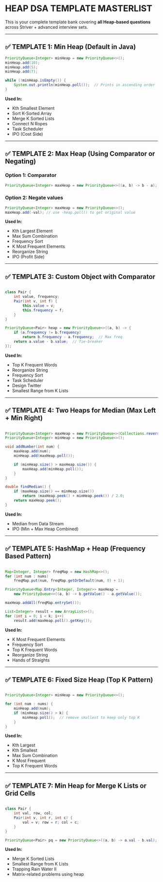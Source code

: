 # HEAP DSA TEMPLATE MASTERLIST

This is your complete template bank covering **all Heap-based questions** across Striver + advanced interview sets.

---

## ✅ TEMPLATE 1: **Min Heap (Default in Java)**

```java
PriorityQueue<Integer> minHeap = new PriorityQueue<>();
minHeap.add(10);
minHeap.add(5);
minHeap.add(7);

while (!minHeap.isEmpty()) {
    System.out.println(minHeap.poll());  // Prints in ascending order
}
```

**Used In:**

- Kth Smallest Element
- Sort K-Sorted Array
- Merge K Sorted Lists
- Connect N Ropes
- Task Scheduler
- IPO (Cost Side)

---

## ✅ TEMPLATE 2: **Max Heap (Using Comparator or Negating)**

### Option 1: Comparator

```java
PriorityQueue<Integer> maxHeap = new PriorityQueue<>((a, b) -> b - a);
```

### Option 2: Negate values

```java
PriorityQueue<Integer> maxHeap = new PriorityQueue<>();
maxHeap.add(-val); // use -heap.poll() to get original value
```

**Used In:**

- Kth Largest Element
- Max Sum Combination
- Frequency Sort
- K Most Frequent Elements
- Reorganize String
- IPO (Profit Side)

---

## ✅ TEMPLATE 3: **Custom Object with Comparator**

```java

class Pair {
    int value, frequency;
    Pair(int v, int f) {
        this.value = v;
        this.frequency = f;
    }
}

PriorityQueue<Pair> heap = new PriorityQueue<>((a, b) -> {
    if (a.frequency != b.frequency)
        return b.frequency - a.frequency;  // Max freq
    return a.value - b.value;  // Tie-breaker
});

```

**Used In:**

- Top K Frequent Words
- Reorganize String
- Frequency Sort
- Task Scheduler
- Design Twitter
- Smallest Range from K Lists

---

## ✅ TEMPLATE 4: **Two Heaps for Median (Max Left + Min Right)**

```java

PriorityQueue<Integer> maxHeap = new PriorityQueue<>(Collections.reverseOrder());
PriorityQueue<Integer> minHeap = new PriorityQueue<>();

void addNumber(int num) {
    maxHeap.add(num);
    minHeap.add(maxHeap.poll());

    if (minHeap.size() > maxHeap.size()) {
        maxHeap.add(minHeap.poll());
    }
}

double findMedian() {
    if (maxHeap.size() == minHeap.size())
        return (maxHeap.peek() + minHeap.peek()) / 2.0;
    return maxHeap.peek();
}

```

**Used In:**

- Median from Data Stream
- IPO (Min + Max Heap Combined)

---

## ✅ TEMPLATE 5: **HashMap + Heap (Frequency Based Pattern)**

```java

Map<Integer, Integer> freqMap = new HashMap<>();
for (int num : nums)
    freqMap.put(num, freqMap.getOrDefault(num, 0) + 1);

PriorityQueue<Map.Entry<Integer, Integer>> maxHeap =
    new PriorityQueue<>((a, b) -> b.getValue() - a.getValue());

maxHeap.addAll(freqMap.entrySet());

List<Integer> result = new ArrayList<>();
for (int i = 0; i < k; i++)
    result.add(maxHeap.poll().getKey());

```

**Used In:**

- K Most Frequent Elements
- Frequency Sort
- Top K Frequent Words
- Reorganize String
- Hands of Straights

---

## ✅ TEMPLATE 6: **Fixed Size Heap (Top K Pattern)**

```java

PriorityQueue<Integer> minHeap = new PriorityQueue<>();

for (int num : nums) {
    minHeap.add(num);
    if (minHeap.size() > k) {
        minHeap.poll();  // remove smallest to keep only top K
    }
}

```

**Used In:**

- Kth Largest
- Kth Smallest
- Max Sum Combination
- K Most Frequent
- Top K Frequent Words

---

## ✅ TEMPLATE 7: **Min Heap for Merge K Lists or Grid Cells**

```java

class Pair {
    int val, row, col;
    Pair(int v, int r, int c) {
        val = v; row = r; col = c;
    }
}

PriorityQueue<Pair> pq = new PriorityQueue<>((a, b) -> a.val - b.val);

```

**Used In:**

- Merge K Sorted Lists
- Smallest Range from K Lists
- Trapping Rain Water II
- Matrix-related problems using heap
